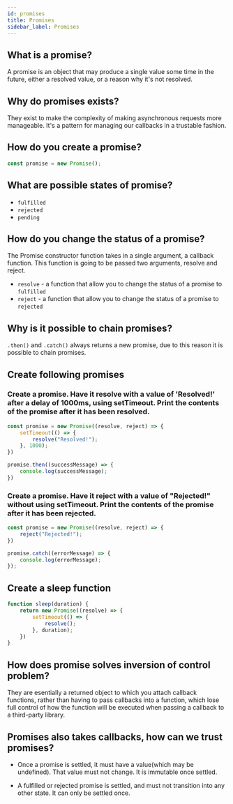 ```yaml
---
id: promises
title: Promises
sidebar_label: Promises
---
```


## What is a promise?

A promise is an object that may produce a single value some time in the future, either a resolved value, or a reason why it's not resolved.

## Why do promises exists?

They exist to make the complexity of making asynchronous requests more manageable. It's a pattern for managing our callbacks in a trustable fashion.

## How do you create a promise?

```js
const promise = new Promise();
```

## What are possible states of promise?

* `fulfilled`
* `rejected`
* `pending`

## How do you change the status of a promise?

The Promise constructor function takes in a single argument, a callback function. This function is going to be passed two arguments, resolve and reject.

* `resolve` - a function that allow you to change the status of a promise to `fulfilled`
* `reject` - a function that allow you to change the status of a promise to `rejected`

## Why is it possible to chain promises?

`.then()` and `.catch()` always returns a new promise, due to this reason it is possible to chain promises.

## Create following promises

### Create a promise. Have it resolve with a value of 'Resolved!' after a delay of 1000ms, using setTimeout. Print the contents of the promise after it has been resolved.

```js
const promise = new Promise((resolve, reject) => {
    setTimeout(() => {
        resolve("Resolved!");
    }, 1000);
})

promise.then((successMessage) => {
    console.log(successMessage);
})
```

### Create a promise. Have it reject with a value of "Rejected!" without using setTimeout. Print the contents of the promise after it has been rejected.

```js
const promise = new Promise((resolve, reject) => {
    reject("Rejected!");
})

promise.catch((errorMessage) => {
    console.log(errorMessage);
});
```

## Create a sleep function

```js
function sleep(duration) {
    return new Promise((resolve) => {
        setTimeout(() => {
            resolve();
        }, duration);
    })
}
```

## How does promise solves inversion of control problem?

They are esentially a returned object to which you attach callback functions, rather than having to pass callbacks into a function, which lose full control of how the function will be executed when passing a callback to a third-party library.

## Promises also takes callbacks, how can we trust promises?

* Once a promise is settled, it must have a value(which may be undefined). That value must not change. It is immutable once settled.

* A fulfilled or rejected promise is settled, and must not transition into any other state. It can only be settled once.
